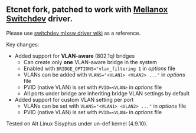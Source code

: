 ## Etcnet fork, patched to work with [Mellanox Switchdev](http://www.mellanox.com/related-docs/prod_switch_software/PB_Switchdev.pdf) driver.

Please use [switchdev mlxsw driver wiki](https://github.com/Mellanox/mlxsw/wiki/Overview) as a reference.

Key changes:
* Added support for **VLAN-aware** (802.1q) bridges
  * Can create only **one** VLAN-aware bridge in the system
  * Enabled with `BRIDGE_OPTIONS="vlan_filtering 1` in *options* file
  * VLANs can be added with `VLANS="<VLAN1> <VLAN2> ..."` in *options* file
  * PVID (native VLAN) is set with `PVID=<VLAN>` in *options* file
  * All ports under bridge are inheriting bridge VLAN settings by default
* Added support for custom VLAN setting per port
  * VLANs can be set with `VLANS="<VLAN1> <VLAN2> ..."` in *options* file
  * PVID (native VLAN) is set with `PVID=<VLAN>` in *options* file

Tested on Alt Linux Sisyphus under un-def kernel (4.9.10).
